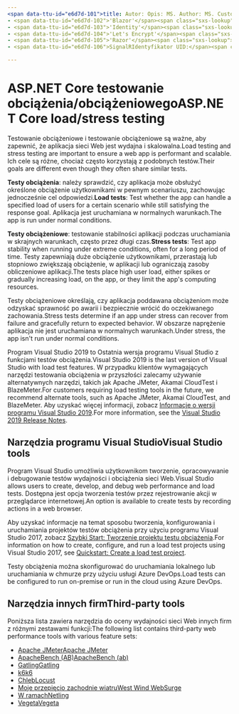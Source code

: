 ```yaml
---
<span data-ttu-id="e6d7d-101">title: Autor: Opis: MS. Author: MS. Custom: MS. Date: No-Loc:</span><span class="sxs-lookup"><span data-stu-id="e6d7d-101">title: author: description: ms.author: ms.custom: ms.date: no-loc:</span></span>
- <span data-ttu-id="e6d7d-102">'Blazor'</span><span class="sxs-lookup"><span data-stu-id="e6d7d-102">'Blazor'</span></span>
- <span data-ttu-id="e6d7d-103">'Identity'</span><span class="sxs-lookup"><span data-stu-id="e6d7d-103">'Identity'</span></span>
- <span data-ttu-id="e6d7d-104">'Let's Encrypt'</span><span class="sxs-lookup"><span data-stu-id="e6d7d-104">'Let's Encrypt'</span></span>
- <span data-ttu-id="e6d7d-105">'Razor'</span><span class="sxs-lookup"><span data-stu-id="e6d7d-105">'Razor'</span></span>
- <span data-ttu-id="e6d7d-106">SignalRIdentyfikator UID:</span><span class="sxs-lookup"><span data-stu-id="e6d7d-106">'SignalR' uid:</span></span> 

---
```

# <a name="aspnet-core-loadstress-testing"></a><span data-ttu-id="e6d7d-107">ASP.NET Core testowanie obciążenia/obciążeniowego</span><span class="sxs-lookup"><span data-stu-id="e6d7d-107">ASP.NET Core load/stress testing</span></span>

<span data-ttu-id="e6d7d-108">Testowanie obciążeniowe i testowanie obciążeniowe są ważne, aby zapewnić, że aplikacja sieci Web jest wydajna i skalowalna.</span><span class="sxs-lookup"><span data-stu-id="e6d7d-108">Load testing and stress testing are important to ensure a web app is performant and scalable.</span></span> <span data-ttu-id="e6d7d-109">Ich cele są różne, chociaż często korzystają z podobnych testów.</span><span class="sxs-lookup"><span data-stu-id="e6d7d-109">Their goals are different even though they often share similar tests.</span></span>

<span data-ttu-id="e6d7d-110">**Testy obciążenia**: należy sprawdzić, czy aplikacja może obsłużyć określone obciążenie użytkownikami w pewnym scenariuszu, zachowując jednocześnie cel odpowiedzi.</span><span class="sxs-lookup"><span data-stu-id="e6d7d-110">**Load tests**: Test whether the app can handle a specified load of users for a certain scenario while still satisfying the response goal.</span></span> <span data-ttu-id="e6d7d-111">Aplikacja jest uruchamiana w normalnych warunkach.</span><span class="sxs-lookup"><span data-stu-id="e6d7d-111">The app is run under normal conditions.</span></span>

<span data-ttu-id="e6d7d-112">**Testy obciążeniowe**: testowanie stabilności aplikacji podczas uruchamiania w skrajnych warunkach, często przez długi czas.</span><span class="sxs-lookup"><span data-stu-id="e6d7d-112">**Stress tests**: Test app stability when running under extreme conditions, often for a long period of time.</span></span> <span data-ttu-id="e6d7d-113">Testy zapewniają duże obciążenie użytkownikami, przerastają lub stopniowo zwiększają obciążenie, w aplikacji lub ograniczają zasoby obliczeniowe aplikacji.</span><span class="sxs-lookup"><span data-stu-id="e6d7d-113">The tests place high user load, either spikes or gradually increasing load, on the app, or they limit the app's computing resources.</span></span>

<span data-ttu-id="e6d7d-114">Testy obciążeniowe określają, czy aplikacja poddawana obciążeniom może odzyskać sprawność po awarii i bezpiecznie wrócić do oczekiwanego zachowania.</span><span class="sxs-lookup"><span data-stu-id="e6d7d-114">Stress tests determine if an app under stress can recover from failure and gracefully return to expected behavior.</span></span> <span data-ttu-id="e6d7d-115">W obszarze naprężenie aplikacja nie jest uruchamiana w normalnych warunkach.</span><span class="sxs-lookup"><span data-stu-id="e6d7d-115">Under stress, the app isn't run under normal conditions.</span></span>

<span data-ttu-id="e6d7d-116">Program Visual Studio 2019 to Ostatnia wersja programu Visual Studio z funkcjami testów obciążenia.</span><span class="sxs-lookup"><span data-stu-id="e6d7d-116">Visual Studio 2019 is the last version of Visual Studio with load test features.</span></span> <span data-ttu-id="e6d7d-117">W przypadku klientów wymagających narzędzi testowania obciążenia w przyszłości zalecamy używanie alternatywnych narzędzi, takich jak Apache JMeter, Akamai CloudTest i BlazeMeter.</span><span class="sxs-lookup"><span data-stu-id="e6d7d-117">For customers requiring load testing tools in the future, we recommend alternate tools, such as Apache JMeter, Akamai CloudTest, and BlazeMeter.</span></span> <span data-ttu-id="e6d7d-118">Aby uzyskać więcej informacji, zobacz [Informacje o wersji programu Visual Studio 2019](/visualstudio/releases/2019/release-notes-v16.0#test-tools).</span><span class="sxs-lookup"><span data-stu-id="e6d7d-118">For more information, see the [Visual Studio 2019 Release Notes](/visualstudio/releases/2019/release-notes-v16.0#test-tools).</span></span>

## <a name="visual-studio-tools"></a><span data-ttu-id="e6d7d-119">Narzędzia programu Visual Studio</span><span class="sxs-lookup"><span data-stu-id="e6d7d-119">Visual Studio tools</span></span>

<span data-ttu-id="e6d7d-120">Program Visual Studio umożliwia użytkownikom tworzenie, opracowywanie i debugowanie testów wydajności i obciążenia sieci Web.</span><span class="sxs-lookup"><span data-stu-id="e6d7d-120">Visual Studio allows users to create, develop, and debug web performance and load tests.</span></span> <span data-ttu-id="e6d7d-121">Dostępna jest opcja tworzenia testów przez rejestrowanie akcji w przeglądarce internetowej.</span><span class="sxs-lookup"><span data-stu-id="e6d7d-121">An option is available to create tests by recording actions in a web browser.</span></span>

<span data-ttu-id="e6d7d-122">Aby uzyskać informacje na temat sposobu tworzenia, konfigurowania i uruchamiania projektów testów obciążenia przy użyciu programu Visual Studio 2017, zobacz [Szybki Start: Tworzenie projektu testu obciążenia](/visualstudio/test/quickstart-create-a-load-test-project?view=vs-2017).</span><span class="sxs-lookup"><span data-stu-id="e6d7d-122">For information on how to create, configure, and run a load test projects using Visual Studio 2017, see [Quickstart: Create a load test project](/visualstudio/test/quickstart-create-a-load-test-project?view=vs-2017).</span></span>

<span data-ttu-id="e6d7d-123">Testy obciążenia można skonfigurować do uruchamiania lokalnego lub uruchamiania w chmurze przy użyciu usługi Azure DevOps.</span><span class="sxs-lookup"><span data-stu-id="e6d7d-123">Load tests can be configured to run on-premise or run in the cloud using Azure DevOps.</span></span>

## <a name="third-party-tools"></a><span data-ttu-id="e6d7d-124">Narzędzia innych firm</span><span class="sxs-lookup"><span data-stu-id="e6d7d-124">Third-party tools</span></span>

<span data-ttu-id="e6d7d-125">Poniższa lista zawiera narzędzia do oceny wydajności sieci Web innych firm z różnymi zestawami funkcji:</span><span class="sxs-lookup"><span data-stu-id="e6d7d-125">The following list contains third-party web performance tools with various feature sets:</span></span>

* [<span data-ttu-id="e6d7d-126">Apache JMeter</span><span class="sxs-lookup"><span data-stu-id="e6d7d-126">Apache JMeter</span></span>](https://jmeter.apache.org/)
* [<span data-ttu-id="e6d7d-127">ApacheBench (AB)</span><span class="sxs-lookup"><span data-stu-id="e6d7d-127">ApacheBench (ab)</span></span>](https://httpd.apache.org/docs/2.4/programs/ab.html)
* [<span data-ttu-id="e6d7d-128">Gatling</span><span class="sxs-lookup"><span data-stu-id="e6d7d-128">Gatling</span></span>](https://gatling.io/)
* [<span data-ttu-id="e6d7d-129">k6</span><span class="sxs-lookup"><span data-stu-id="e6d7d-129">k6</span></span>](https://k6.io)
* [<span data-ttu-id="e6d7d-130">Chleb</span><span class="sxs-lookup"><span data-stu-id="e6d7d-130">Locust</span></span>](https://locust.io/)
* [<span data-ttu-id="e6d7d-131">Moje przepięcio zachodnie wiatru</span><span class="sxs-lookup"><span data-stu-id="e6d7d-131">West Wind WebSurge</span></span>](https://websurge.west-wind.com/)
* [<span data-ttu-id="e6d7d-132">W ramach</span><span class="sxs-lookup"><span data-stu-id="e6d7d-132">Netling</span></span>](https://github.com/hallatore/Netling)
* [<span data-ttu-id="e6d7d-133">Vegeta</span><span class="sxs-lookup"><span data-stu-id="e6d7d-133">Vegeta</span></span>](https://github.com/tsenart/vegeta)

